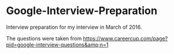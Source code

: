 # Google-Interview-Preparation
Interview preparation for my interview in March of 2016.

The questions were taken from https://www.careercup.com/page?pid=google-interview-questions&amp;n=1
